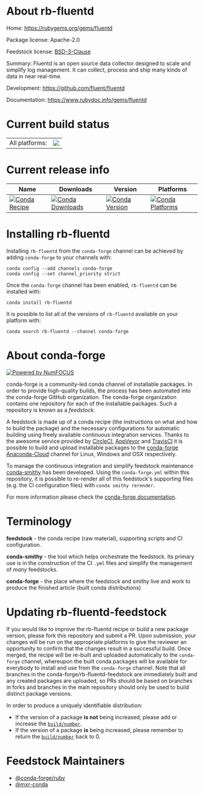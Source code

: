 About rb-fluentd
================

Home: https://rubygems.org/gems/fluentd

Package license: Apache-2.0

Feedstock license: [BSD-3-Clause](https://github.com/conda-forge/rb-fluentd-feedstock/blob/master/LICENSE.txt)

Summary: Fluentd is an open source data collector designed to scale and simplify
log management. It can collect, process and ship many kinds of data
in near real-time.


Development: https://github.com/fluent/fluentd

Documentation: https://www.rubydoc.info/gems/fluentd

Current build status
====================


<table><tr><td>All platforms:</td>
    <td>
      <a href="https://dev.azure.com/conda-forge/feedstock-builds/_build/latest?definitionId=7962&branchName=master">
        <img src="https://dev.azure.com/conda-forge/feedstock-builds/_apis/build/status/rb-fluentd-feedstock?branchName=master">
      </a>
    </td>
  </tr>
</table>

Current release info
====================

| Name | Downloads | Version | Platforms |
| --- | --- | --- | --- |
| [![Conda Recipe](https://img.shields.io/badge/recipe-rb--fluentd-green.svg)](https://anaconda.org/conda-forge/rb-fluentd) | [![Conda Downloads](https://img.shields.io/conda/dn/conda-forge/rb-fluentd.svg)](https://anaconda.org/conda-forge/rb-fluentd) | [![Conda Version](https://img.shields.io/conda/vn/conda-forge/rb-fluentd.svg)](https://anaconda.org/conda-forge/rb-fluentd) | [![Conda Platforms](https://img.shields.io/conda/pn/conda-forge/rb-fluentd.svg)](https://anaconda.org/conda-forge/rb-fluentd) |

Installing rb-fluentd
=====================

Installing `rb-fluentd` from the `conda-forge` channel can be achieved by adding `conda-forge` to your channels with:

```
conda config --add channels conda-forge
conda config --set channel_priority strict
```

Once the `conda-forge` channel has been enabled, `rb-fluentd` can be installed with:

```
conda install rb-fluentd
```

It is possible to list all of the versions of `rb-fluentd` available on your platform with:

```
conda search rb-fluentd --channel conda-forge
```


About conda-forge
=================

[![Powered by NumFOCUS](https://img.shields.io/badge/powered%20by-NumFOCUS-orange.svg?style=flat&colorA=E1523D&colorB=007D8A)](http://numfocus.org)

conda-forge is a community-led conda channel of installable packages.
In order to provide high-quality builds, the process has been automated into the
conda-forge GitHub organization. The conda-forge organization contains one repository
for each of the installable packages. Such a repository is known as a *feedstock*.

A feedstock is made up of a conda recipe (the instructions on what and how to build
the package) and the necessary configurations for automatic building using freely
available continuous integration services. Thanks to the awesome service provided by
[CircleCI](https://circleci.com/), [AppVeyor](https://www.appveyor.com/)
and [TravisCI](https://travis-ci.com/) it is possible to build and upload installable
packages to the [conda-forge](https://anaconda.org/conda-forge)
[Anaconda-Cloud](https://anaconda.org/) channel for Linux, Windows and OSX respectively.

To manage the continuous integration and simplify feedstock maintenance
[conda-smithy](https://github.com/conda-forge/conda-smithy) has been developed.
Using the ``conda-forge.yml`` within this repository, it is possible to re-render all of
this feedstock's supporting files (e.g. the CI configuration files) with ``conda smithy rerender``.

For more information please check the [conda-forge documentation](https://conda-forge.org/docs/).

Terminology
===========

**feedstock** - the conda recipe (raw material), supporting scripts and CI configuration.

**conda-smithy** - the tool which helps orchestrate the feedstock.
                   Its primary use is in the construction of the CI ``.yml`` files
                   and simplify the management of *many* feedstocks.

**conda-forge** - the place where the feedstock and smithy live and work to
                  produce the finished article (built conda distributions)


Updating rb-fluentd-feedstock
=============================

If you would like to improve the rb-fluentd recipe or build a new
package version, please fork this repository and submit a PR. Upon submission,
your changes will be run on the appropriate platforms to give the reviewer an
opportunity to confirm that the changes result in a successful build. Once
merged, the recipe will be re-built and uploaded automatically to the
`conda-forge` channel, whereupon the built conda packages will be available for
everybody to install and use from the `conda-forge` channel.
Note that all branches in the conda-forge/rb-fluentd-feedstock are
immediately built and any created packages are uploaded, so PRs should be based
on branches in forks and branches in the main repository should only be used to
build distinct package versions.

In order to produce a uniquely identifiable distribution:
 * If the version of a package **is not** being increased, please add or increase
   the [``build/number``](https://docs.conda.io/projects/conda-build/en/latest/resources/define-metadata.html#build-number-and-string).
 * If the version of a package **is** being increased, please remember to return
   the [``build/number``](https://docs.conda.io/projects/conda-build/en/latest/resources/define-metadata.html#build-number-and-string)
   back to 0.

Feedstock Maintainers
=====================

* [@conda-forge/ruby](https://github.com/conda-forge/ruby/)
* [@mxr-conda](https://github.com/mxr-conda/)

